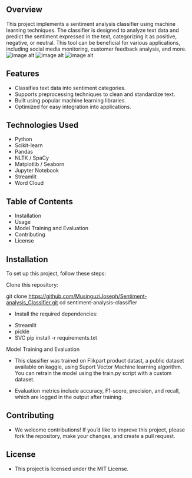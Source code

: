 
## Overview

This project implements a sentiment analysis classifier using machine learning techniques. The classifier is designed to analyze text data and predict the sentiment expressed in the text, categorizing it as positive, negative, or neutral. This tool can be beneficial for various applications, including social media monitoring, customer feedback analysis, and more.
![image alt]()
![image alt]()
![image alt]()

## Features

  * Classifies text data into sentiment categories.
  * Supports preprocessing techniques to clean and standardize text.
  * Built using popular machine learning libraries.
  * Optimized for easy integration into applications.

## Technologies Used
* Python
* Scikit-learn
* Pandas
* NLTK / SpaCy
* Matplotlib / Seaborn
* Jupyter Notebook
* Streamlit
* Word Cloud

## Table of Contents
 * Installation
 * Usage
 * Model Training and Evaluation
 * Contributing
 * License

## Installation
 To set up this project, follow these steps:

 Clone this repository:

git clone https://github.com/MusinguziJoseph/Sentiment-analysis_Classifier.git
  cd sentiment-analysis-classifier
* Install the required dependencies:
 - Streamlit
 - pickle
 - SVC
pip install -r requirements.txt


Model Training and Evaluation
  * This classifier was trained on Flikpart product datast,  a public dataset available on kaggle, using Suport Vector Machine learning algorithm. You can retrain the model using the train.py script with a custom dataset.

* Evaluation metrics include accuracy, F1-score, precision, and recall, which are logged in the output after training.


## Contributing
  * We welcome contributions! If you’d like to improve this project, please fork the repository, make your changes, and create a pull request.


## License
   * This project is licensed under the MIT License. 
